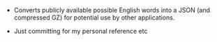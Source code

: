 - Converts publicly available possible English words into a JSON (and compressed GZ) for potential use by other applications.

- Just committing for my personal reference etc